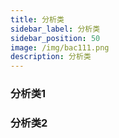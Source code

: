 ```yaml
---
title: 分析类
sidebar_label: 分析类
sidebar_position: 50
image: /img/bac111.png
description: 分析类
---
```


### 分析类1

### 分析类2
